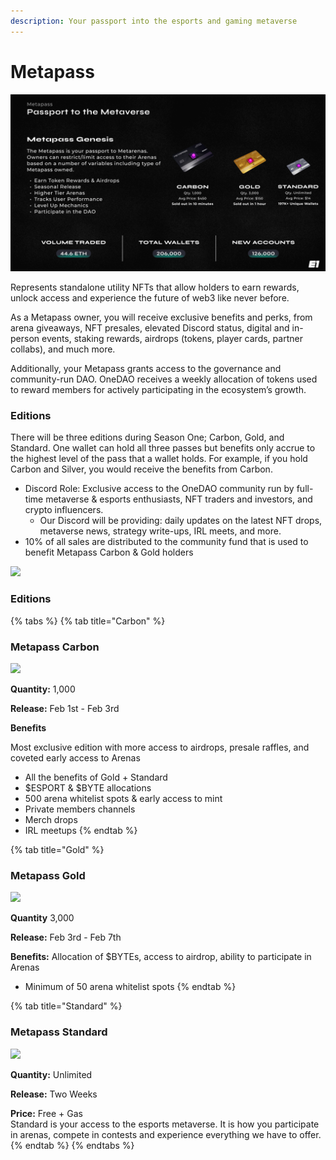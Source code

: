 ```yaml
---
description: Your passport into the esports and gaming metaverse
---
```


# Metapass

![](../.gitbook/assets/Metapass.png)

Represents standalone utility NFTs that allow holders to earn rewards, unlock access and experience the future of web3 like never before.&#x20;

As a Metapass owner, you will receive exclusive benefits and perks, from arena giveaways, NFT presales, elevated Discord status, digital and in-person events, staking rewards, airdrops (tokens, player cards, partner collabs), and much more.&#x20;

Additionally, your Metapass grants access to the governance and community-run DAO. OneDAO receives a weekly allocation of tokens used to reward members for actively participating in the ecosystem’s growth.

### Editions

There will be three editions during Season One; Carbon, Gold, and Standard. One wallet can hold all three passes but benefits only accrue to the highest level of the pass that a wallet holds. For example, if you hold Carbon and Silver, you would receive the benefits from Carbon.

* Discord Role: Exclusive access to the OneDAO community run by full-time metaverse & esports enthusiasts, NFT traders and investors, and crypto influencers.
  * Our Discord will be providing: daily updates on the latest NFT drops, metaverse news, strategy write-ups, IRL meets, and more.
* 10% of all sales are distributed to the community fund that is used to benefit Metapass Carbon & Gold holders

![](../.gitbook/assets/metapass\_all.png)

### Editions&#x20;

{% tabs %}
{% tab title="Carbon" %}
### **Metapass Carbon**

****![](../.gitbook/assets/MetapassCarbon\_Transparent-2.png)****

**Quantity:** 1,000

**Release:** Feb 1st - Feb 3rd

**Benefits**

Most exclusive edition with more access to airdrops, presale raffles, and coveted early access to Arenas

* All the benefits of Gold + Standard
* $ESPORT & $BYTE allocations
* 500 arena whitelist spots & early access to mint
* Private members channels
* Merch drops
* IRL meetups
{% endtab %}

{% tab title="Gold" %}
### **Metapass Gold**

****![](../.gitbook/assets/MetapassGold\_Transparent-2.png)****

**Quantity** 3,000

**Release:** Feb 3rd - Feb 7th

**Benefits:** Allocation of $BYTEs, access to airdrop, ability to participate in Arenas

* Minimum of 50 arena whitelist spots
{% endtab %}

{% tab title="Standard" %}
### **Metapass Standard**

****![](../.gitbook/assets/MetapassStandard\_Transparent-2.png)****

**Quantity:** Unlimited

**Release:** Two Weeks

**Price:** Free + Gas\
Standard is your access to the esports metaverse. It is how you participate in arenas, compete in contests and experience everything we have to offer.
{% endtab %}
{% endtabs %}
